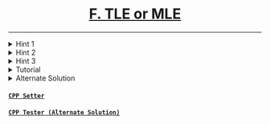 # <center><u>[F. TLE or MLE](https://www.hackerrank.com/contests/codecode-pec/challenges/harasees-is-asleep)</u></center>
---

<details>
  <summary>Hint 1</summary>
  
  - Even if you add up all the differences, the final sum 
  $\le A_n$. 
  </details>
<details>
  <summary>Hint 2</summary>
  
  - Can you place an upper bound on the number of unique differences ?
</details>
<details>
  <summary>Hint 3</summary>
  
   
  - The number of unique differences is bounded by $O(\sqrt A_n)$.
</details>
<details>
  <summary>Tutorial</summary>
  
  We can calculate all the differences and use standard knapsack to to solve the problem. But this will result in TLE or MLE depending upon your implementation. 

  Note that the number of unique values of differences is bounded by $O\sqrt A_n$. 

  <details>
  <summary>Why</summary>
  
  The sum of first $N$ natural number is of the order of $O(N^2)$. In other words if $p$ distinct positive numbers sum up to a number $N$ then $p$ is $O(N)$
</details>
  
  Let us name the distinct differences array as $perm$ and corresponding occurrences as $cnt$. Let $dp(i,j)$ be the minimum number of differences required to form sum = $j$ using differences from indices $(1,i)$ where $1≤i≤perm.size()$.

  Hence, in order to calculate $dp(i,j)$ (where $i$ is the index of the current value $x$ being processed and $j$ is the cost), we only need these states $dp(i−1,j−x),dp(i−1,j−2×x),…,dp(i−1,j−cnt(i)×x)$. For each distinct difference, store its number of occurrences and then the idea is to treat it like a <u>[sliding window minimum](https://wcipeg.com/wiki/Sliding_range_minimum_query)</u> problem.

  Hence, the recurrence becomes $dp(i,j) = min(v + dp(i − 1, j − v×perm[i]), \ v ∈ [0, cnt(i)]$

  Then, if we consider the values $j\ mod \ k$, you will notice that for a fixed remainder it just becomes a range min query on a 'sliding window' interval (namely, the left bound of the interval may only move to the right each query), which can be computed in amortized constant time using a monotonic deque.

  Complexity will be $O(A_n \sqrt A_n)$ to populate the dp table and $O(m)$ to answer all the $m$ queries. 
  
</details>

  <details>
      
  <summary>Alternate Solution</summary>
  
Tester's solution is different than the one explained above. 
      
Let us make a frequency map for each weight. If $f_i$ is the frequency of weight $w_i$, then instead of storing $w_i$ (weight), $f_i$ times in an array we can 
      
`For Example:` If a weight $w$ has frequency $18$ then instead of storing $w$ eighteen times, we first split 18 into power of two's and one extra integer. $18 = 1 + 2 + 4 + 8 + 3$. 
   
Finally, our weight array, will look like $\{ w \cdot 1, w \cdot 2, w \cdot 4, w \cdot 8, w \cdot 3\}$ and our cost array looks like $\{1, 2, 4, 8, 3 \}$. Now you can simply use the **knapsack DP**. 
      
Can you proof why this type of splitting always works? (If you can prove that you can make any number between $1$ to $18$ using only $\{ 1, 2, 4, 8, 3 \}$. Then this splitting is good otherwise not.
    
`Time Complexity:` $O(max \cdot \sqrt{max} \cdot log_2(max))$, where $max$ denote the max element of array $A$.
  
</details>

#### [`CPP Setter`](./../Codes/F_TLEorMLE_Setter.cpp)
#### [`CPP Tester (Alternate Solution)`](./../Codes/F_TLEorMLE_Tester.cpp)
